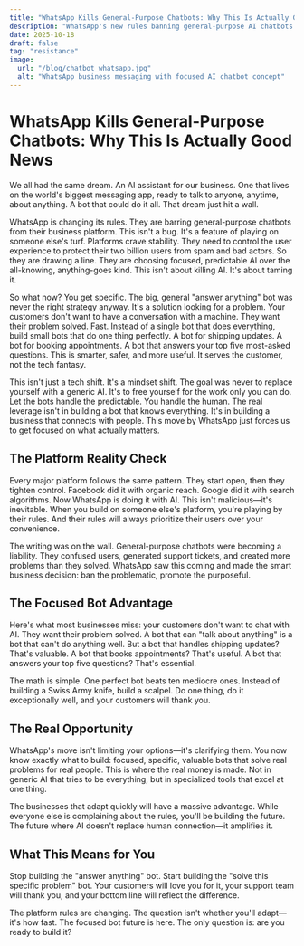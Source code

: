 ```yaml
---
title: "WhatsApp Kills General-Purpose Chatbots: Why This Is Actually Good News"
description: "WhatsApp's new rules banning general-purpose AI chatbots from their business platform isn't a setback—it's a wake-up call. Here's why focused, specific bots are the future of business automation."
date: 2025-10-18
draft: false
tag: "resistance"
image:
  url: "/blog/chatbot_whatsapp.jpg"
  alt: "WhatsApp business messaging with focused AI chatbot concept"
---
```


# WhatsApp Kills General-Purpose Chatbots: Why This Is Actually Good News

We all had the same dream. An AI assistant for our business. One that lives on the world's biggest messaging app, ready to talk to anyone, anytime, about anything. A bot that could do it all. That dream just hit a wall.

WhatsApp is changing its rules. They are barring general-purpose chatbots from their business platform. This isn't a bug. It's a feature of playing on someone else's turf. Platforms crave stability. They need to control the user experience to protect their two billion users from spam and bad actors. So they are drawing a line. They are choosing focused, predictable AI over the all-knowing, anything-goes kind. This isn't about killing AI. It's about taming it.

So what now? You get specific. The big, general "answer anything" bot was never the right strategy anyway. It's a solution looking for a problem. Your customers don't want to have a conversation with a machine. They want their problem solved. Fast. Instead of a single bot that does everything, build small bots that do one thing perfectly. A bot for shipping updates. A bot for booking appointments. A bot that answers your top five most-asked questions. This is smarter, safer, and more useful. It serves the customer, not the tech fantasy.

This isn't just a tech shift. It's a mindset shift. The goal was never to replace yourself with a generic AI. It's to free yourself for the work only you can do. Let the bots handle the predictable. You handle the human. The real leverage isn't in building a bot that knows everything. It's in building a business that connects with people. This move by WhatsApp just forces us to get focused on what actually matters.

## The Platform Reality Check

Every major platform follows the same pattern. They start open, then they tighten control. Facebook did it with organic reach. Google did it with search algorithms. Now WhatsApp is doing it with AI. This isn't malicious—it's inevitable. When you build on someone else's platform, you're playing by their rules. And their rules will always prioritize their users over your convenience.

The writing was on the wall. General-purpose chatbots were becoming a liability. They confused users, generated support tickets, and created more problems than they solved. WhatsApp saw this coming and made the smart business decision: ban the problematic, promote the purposeful.

## The Focused Bot Advantage

Here's what most businesses miss: your customers don't want to chat with AI. They want their problem solved. A bot that can "talk about anything" is a bot that can't do anything well. But a bot that handles shipping updates? That's valuable. A bot that books appointments? That's useful. A bot that answers your top five questions? That's essential.

The math is simple. One perfect bot beats ten mediocre ones. Instead of building a Swiss Army knife, build a scalpel. Do one thing, do it exceptionally well, and your customers will thank you.

## The Real Opportunity

WhatsApp's move isn't limiting your options—it's clarifying them. You now know exactly what to build: focused, specific, valuable bots that solve real problems for real people. This is where the real money is made. Not in generic AI that tries to be everything, but in specialized tools that excel at one thing.

The businesses that adapt quickly will have a massive advantage. While everyone else is complaining about the rules, you'll be building the future. The future where AI doesn't replace human connection—it amplifies it.

## What This Means for You

Stop building the "answer anything" bot. Start building the "solve this specific problem" bot. Your customers will love you for it, your support team will thank you, and your bottom line will reflect the difference.

The platform rules are changing. The question isn't whether you'll adapt—it's how fast. The focused bot future is here. The only question is: are you ready to build it?
